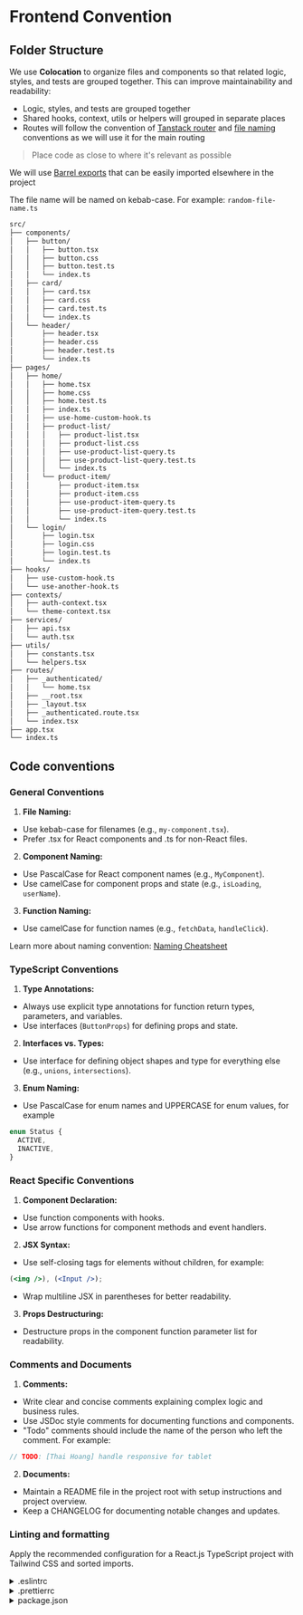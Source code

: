 # Frontend Convention

## Folder Structure

We use **Colocation** to organize files and components so that related logic, styles, and tests are grouped together. This can improve maintainability and readability:

- Logic, styles, and tests are grouped together
- Shared hooks, context, utils or helpers will grouped in separate places
- Routes will follow the convention of [Tanstack router](https://tanstack.com/router/v1/docs/framework/react/guide/route-trees#directory-routes) and [file naming](https://tanstack.com/router/v1/docs/framework/react/guide/file-based-routing#file-naming-conventions) conventions as we will use it for the main routing

> Place code as close to where it's relevant as possible

We will use [Barrel exports](https://basarat.gitbook.io/typescript/main-1/barrel) that can be easily imported elsewhere in the project

The file name will be named on kebab-case. For example: `random-file-name.ts`

```bash
src/
├── components/
│   ├── button/
│   │   ├── button.tsx
│   │   ├── button.css
│   │   ├── button.test.ts
│   │   └── index.ts
│   ├── card/
│   │   ├── card.tsx
│   │   ├── card.css
│   │   ├── card.test.ts
│   │   └── index.ts
│   └── header/
│       ├── header.tsx
│       ├── header.css
│       ├── header.test.ts
│       └── index.ts
├── pages/
│   ├── home/
│   │   ├── home.tsx
│   │   ├── home.css
│   │   ├── home.test.ts
│   │   ├── index.ts
│   │   ├── use-home-custom-hook.ts
│   │   ├── product-list/
│   │   │   ├── product-list.tsx
│   │   │   ├── product-list.css
│   │   │   ├── use-product-list-query.ts
│   │   │   ├── use-product-list-query.test.ts
│   │   │   └── index.ts
│   │   └── product-item/
│   │       ├── product-item.tsx
│   │       ├── product-item.css
│   │       ├── use-product-item-query.ts
│   │       ├── use-product-item-query.test.ts
│   │       └── index.ts
│   └── login/
│       ├── login.tsx
│       ├── login.css
│       ├── login.test.ts
│       └── index.ts
├── hooks/
│   ├── use-custom-hook.ts
│   └── use-another-hook.ts
├── contexts/
│   ├── auth-context.tsx
│   └── theme-context.tsx
├── services/
│   ├── api.tsx
│   └── auth.tsx
├── utils/
│   ├── constants.tsx
│   └── helpers.tsx
├── routes/
│   ├── _authenticated/
│   │   └── home.tsx
│   ├── __root.tsx
│   ├── _layout.tsx
│   ├── _authenticated.route.tsx
│   └── index.tsx
├── app.tsx
└── index.ts
```

## Code conventions

### General Conventions

1. **File Naming:**

- Use kebab-case for filenames (e.g., `my-component.tsx`).
- Prefer .tsx for React components and .ts for non-React files.

2. **Component Naming:**

- Use PascalCase for React component names (e.g., `MyComponent`).
- Use camelCase for component props and state (e.g., `isLoading`, `userName`).

3. **Function Naming:**

- Use camelCase for function names (e.g., `fetchData`, `handleClick`).

Learn more about naming convention: [Naming Cheatsheet](https://github.com/kettanaito/naming-cheatsheet)

### TypeScript Conventions

1. **Type Annotations:**

- Always use explicit type annotations for function return types, parameters, and variables.
- Use interfaces (`ButtonProps`) for defining props and state.

2. **Interfaces vs. Types:**

- Use interface for defining object shapes and type for everything else (e.g., `unions`, `intersections`).

3. **Enum Naming:**

- Use PascalCase for enum names and UPPERCASE for enum values, for example

```ts
enum Status {
  ACTIVE,
  INACTIVE,
}
```

### React Specific Conventions

1. **Component Declaration:**

- Use function components with hooks.
- Use arrow functions for component methods and event handlers.

2. **JSX Syntax:**

- Use self-closing tags for elements without children, for example:

```jsx
(<img />), (<Input />);
```

- Wrap multiline JSX in parentheses for better readability.

3. **Props Destructuring:**

- Destructure props in the component function parameter list for readability.

### Comments and Documents

1. **Comments:**

- Write clear and concise comments explaining complex logic and business rules.
- Use JSDoc style comments for documenting functions and components.
- "Todo" comments should include the name of the person who left the comment. For example:

```ts
// TODO: [Thai Hoang] handle responsive for tablet
```

2. **Documents:**

- Maintain a README file in the project root with setup instructions and project overview.
- Keep a CHANGELOG for documenting notable changes and updates.

### Linting and formatting

Apply the recommended configuration for a React.js TypeScript project with Tailwind CSS and sorted imports.

<details>
<summary>.eslintrc</summary>

```ts
{
  "env": {
    "browser": true,
    "es2020": true,
    "jest": true,
    "node": true
  },
  "settings": {
    "react": {
      "version": "detect"
    }
  },
  "extends": [
    "eslint:recommended",
    "plugin:react/recommended",
    "plugin:@typescript-eslint/eslint-recommended",
    "plugin:@typescript-eslint/recommended",
    "plugin:tailwindcss/recommended"
  ],
  "parser": "@typescript-eslint/parser",
  "parserOptions": {
    "ecmaFeatures": {
      "jsx": true
    },
    "ecmaVersion": 11,
    "sourceType": "module"
  },
  "plugins": ["react", "react-hooks", "@typescript-eslint", "tailwindcss", "simple-import-sort"],
  "rules": {
    "no-console": "warn",
    "simple-import-sort/imports": "warn",
    "simple-import-sort/exports": "warn",
    "react-hooks/rules-of-hooks": "error",
    "react-hooks/exhaustive-deps": "off",
    "react/prop-types": "off",
    "react/react-in-jsx-scope": "off",
    "@typescript-eslint/explicit-module-boundary-types": "off",
    "@typescript-eslint/no-non-null-assertion": "off",
    "@typescript-eslint/no-unused-vars": [1, { "argsIgnorePattern": "^_", "varsIgnorePattern": "^_" }],
    "tailwindcss/classnames-order": "warn",
    "tailwindcss/no-custom-classname": "off",
    "tailwindcss/no-contradicting-classname": "error"
  }
}
```

</details>

<details>
<summary>.prettierrc</summary>

```ts
{
  "printWidth": 120,
  "tabWidth": 2,
  "useTabs": false,
  "singleQuote": true,
  "semi": true,
  "trailingComma": "all",
  "bracketSpacing": true,
  "arrowParens": "avoid",
  "endOfLine": "auto"
}
```

</details>
</details>

<details>
<summary>package.json</summary>

```ts
"lint-staged": {
    "*.{js,ts,tsx}": [
      "yarn run format",
      "yarn run lint",
      "yarn run typecheck"
    ]
}
```

</details>
